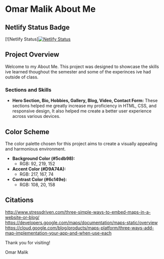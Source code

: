 # Omar Malik About Me

## Netlify Status Badge

[![Netlify Status][![Netlify Status](https://api.netlify.com/api/v1/badges/145bb487-95d6-45d6-99cd-c8d63144936d/deploy-status)](https://app.netlify.com/sites/aboutmeomarmalik/deploys)

## Project Overview

Welcome to my About Me. This project was designed to showcase the skills ive learned thoughout the semester and some of the experinces ive had outside of class.

### Sections and Skills

- **Hero Section, Bio, Hobbies, Gallery, Blog, Video, Contact Form:**
  These sections helped me greatly increase my proficiency in HTML, CSS, and responsive design, It also helped me create a better user experience across various devices.

## Color Scheme

The color palette chosen for this project aims to create a visually appealing and harmonious environment.

- **Background Color (#5cdb98):**
  - RGB: 92, 219, 152
- **Accent Color (#D9A74A):**
  - RGB: 217, 167, 74
- **Contrast Color (#6c149e):**
  - RGB: 108, 20, 158

## Citations

http://www.stressdriven.com/three-simple-ways-to-embed-maps-in-a-website-or-blog/
https://developers.google.com/maps/documentation/maps-static/overview
https://cloud.google.com/blog/products/maps-platform/three-ways-add-map-implementation-your-app-and-when-use-each


Thank you for visiting!

Omar Malik

